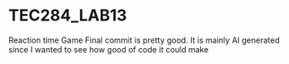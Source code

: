 # TEC284_LAB13
Reaction time Game
Final commit is pretty good. It is mainly AI generated since I wanted to see how good of code it could make
